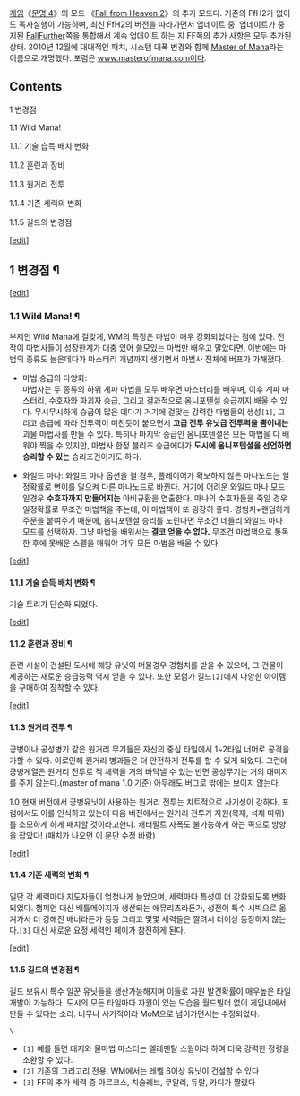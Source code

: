[게임](%EA%B2%8C%EC%9E%84.md)《[문명 4](%EB%AC%B8%EB%AA%85%204.md)》의 모드
《[Fall from Heaven 2](Fall%20from%20Heaven%202.md)》의 추가 모드다. 기존의 FfH2가 없이도
독자실행이 가능하며, 최신 FfH2의 버전을 따라가면서 업데이트 중. 업데이트가 중지된 [FallFurther](Fall%20Further.md)쪽을 통합해서 계속 업데이트 하는 지 FF쪽의 추가 사항은 모두 추가된 상태.
2010년 12월에 대대적인 패치, 시스템 대폭 변경와 함께 [Master of Mana](Master%20of%20Mana.md)라는
이름으로 개명했다. 포럼은 www.masterofmana.com이다.

## Contents

    

1 변경점

    

1.1 Wild Mana!

    

1.1.1 기술 습득 배치 변화

1.1.2 훈련과 장비

1.1.3 원거리 전투

1.1.4 기존 세력의 변화

1.1.5 길드의 변경점

[[edit](http://rigvedawiki.net/r1/wiki.php/Wild%20Mana?action=edit&section=1)]

## 1 변경점 ¶

[[edit](http://rigvedawiki.net/r1/wiki.php/Wild%20Mana?action=edit&section=2)]

### 1.1 Wild Mana! ¶

부제인 Wild Mana에 걸맞게, WM의 특징은 마법이 매우 강화되었다는 점에 있다. 전작이 마법사들이 성장한계가 대충 있어 쓸모있는
마법만 배우고 말았다면, 이번에는 마법의 종류도 늘은데다가 마스터리 개념까지 생기면서 마법사 전체에 버프가 가해졌다.

  

  * 마법 승급의 다양화:  
마법사는 두 종류의 하위 계파 마법을 모두 배우면 마스터리를 배우며, 이후 계파 마스터리, 수호자와 파괴자 승급, 그리고 결과적으로
옴니포텐셜 승급까지 배울 수 있다. 무시무시하게 승급이 많은 데다가 거기에 걸맞는 강력한 마법들의 생성`[1]`, 그리고 승급에 따라
전투력이 미친듯이 붙으면서 **고급 전투 유닛급 전투력을 뿜어내는** 괴물 마법사를 만들 수 있다. 특히나 마지막 승급인 옴니포텐셜은 모든
마법을 다 배워야 찍을 수 있지만, 마법사 한정 블리츠 승급에다가 **도시에 옴니포텐셜을 선언하면 승리할 수 있는** 승리조건이기도 하다.  

  * 와일드 마나: 와일드 마나 옵션을 켤 경우, 플레이어가 확보하지 않은 마나노드는 일정확률로 변이를 일으켜 다른 마나노드로 바뀐다. 거기에 어려운 와일드 마나 모드일경우 **수호자까지 만들어지는** 아비규환을 연출한다. 마나의 수호자들을 죽일 경우 일정확률로 무조건 마법책을 주는데, 이 마법책이 또 굉장히 좋다. 경험치+랜덤하게 주문을 붙여주기 때문에, 옴니포텐셜 승리를 노린다면 무조건 데들리 와일드 마나 모드를 선택하자. 그냥 마법을 배워서는 **결코 얻을 수 없다.** 무조건 마법책으로 통독한 후에 못배운 스펠을 매워야 겨우 모든 마법을 배울 수 있다.  

[[edit](http://rigvedawiki.net/r1/wiki.php/Wild%20Mana?action=edit&section=3)]

#### 1.1.1 기술 습득 배치 변화 ¶

기술 트리가 단순화 되었다.

[[edit](http://rigvedawiki.net/r1/wiki.php/Wild%20Mana?action=edit&section=4)]

#### 1.1.2 훈련과 장비 ¶

훈련 시설이 건설된 도시에 해당 유닛이 머물경우 경험치를 받을 수 있으며, 그 건물이 제공하는 새로운 승급능력 역시 얻을 수 있다. 또한
모험가 길드`[2]`에서 다양한 아이템을 구매하여 장착할 수 있다.

[[edit](http://rigvedawiki.net/r1/wiki.php/Wild%20Mana?action=edit&section=5)]

#### 1.1.3 원거리 전투 ¶

궁병이나 공성병기 같은 원거리 무기들은 자신의 중심 타일에서 1~2타일 너머로 공격을 가할 수 있다. 이로인해 원거리 병과들은 더 안전하게
전투를 할 수 있게 되었다. 그런데 궁병계열은 원거리 전투로 적 체력을 거의 바닥낼 수 있는 반면 공성무기는 거의 대미지를 주지
않는다.(master of mana 1.0 기준) 아무래도 버그로 밖에는 보이지 않는다.

  

1.0 현재 버전에서 궁병유닛이 사용하는 원거리 전투는 치트적으로 사기성이 강하다. 포럼에서도 이를 인식하고 있는데 다음 버전에서는 원거리
전투가 자원(목재, 석재 따위)를 소모하게 하게 패치할 것이라고한다. 캐터펄트 자폭도 불가능하게 하는 쪽으로 방향을 잡았다! (패치가 나오면
이 문단 수정 바람)

[[edit](http://rigvedawiki.net/r1/wiki.php/Wild%20Mana?action=edit&section=6)]

#### 1.1.4 기존 세력의 변화 ¶

일단 각 세력마다 지도자들이 엄청나게 늘었으며, 세력마다 특성이 더 강화되도록 변화되었다. 챔피언 대신 배틀메이지가 생산되는 애뮤리츠라든가,
성전이 특수 시빅으로 옮겨가서 더 강해진 배너라든가 등등 그리고 몇몇 세력들은 짤려서 더이상 등장하지 않는다.`[3]` 대신 새로운 요정
세력인 페이가 참전하게 된다.

[[edit](http://rigvedawiki.net/r1/wiki.php/Wild%20Mana?action=edit&section=7)]

#### 1.1.5 길드의 변경점 ¶

길드 보유시 특수 일꾼 유닛들을 생산가능해지며 이들로 자원 발견확률이 매우높은 타일개발이 가능하다. 도시의 모든 타일마다 자원이 있는 모습을
월드빌더 없이 게임내에서 만들 수 있다는 소리. 너무나 사기적이라 MoM으로 넘어가면서는 수정되었다.  

`\----`

  * `[1]` 예를 들면 대지와 물마법 마스터는 엘레멘탈 스웜이라 하여 더욱 강력한 정령을 소환할 수 있다.
  * `[2]` 기존의 그리고리 전용. WM에서는 레벨 6이상 유닛이 건설할 수 있다
  * `[3]` FF의 추가 세력 중 아르코스, 치슬레브, 쿠알리, 듀랄, 카디가 짤렸다

